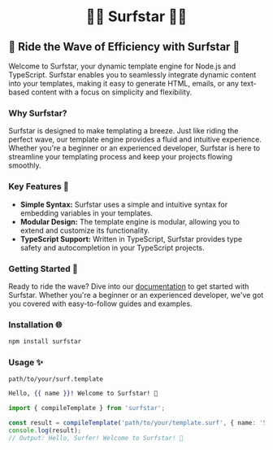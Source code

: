 <div align="center">

  # 🏄‍♂️ Surfstar 🏄‍♀️
</div>

## 🌊 Ride the Wave of Efficiency with Surfstar 🌊

Welcome to Surfstar, your dynamic template engine for Node.js and TypeScript. Surfstar enables you to seamlessly integrate dynamic content into your templates, making it easy to generate HTML, emails, or any text-based content with a focus on simplicity and flexibility.

### Why Surfstar?

Surfstar is designed to make templating a breeze. Just like riding the perfect wave, our template engine provides a fluid and intuitive experience. Whether you're a beginner or an experienced developer, Surfstar is here to streamline your templating process and keep your projects flowing smoothly.

### Key Features 🚀

- **Simple Syntax:** Surfstar uses a simple and intuitive syntax for embedding variables in your templates.
- **Modular Design:** The template engine is modular, allowing you to extend and customize its functionality.
- **TypeScript Support:** Written in TypeScript, Surfstar provides type safety and autocompletion in your TypeScript projects.

### Getting Started 🌊

Ready to ride the wave? Dive into our [documentation](link-to-docs) to get started with Surfstar. Whether you're a beginner or an experienced developer, we've got you covered with easy-to-follow guides and examples.

### Installation 🌐

```bash
npm install surfstar
```

### Usage ✨

`path/to/your/surf.template`
```handlebars
Hello, {{ name }}! Welcome to Surfstar! 🌊
``````

```typescript
import { compileTemplate } from 'surfstar';

const result = compileTemplate('path/to/your/template.surf', { name: 'Surfer' });
console.log(result);
// Output: Hello, Surfer! Welcome to Surfstar! 🌊
```